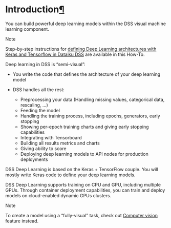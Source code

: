 Introduction[¶](#introduction "Permalink to this heading")
==========================================================


You can build powerful deep learning models within the DSS visual machine learning component.



Note


Step\-by\-step instructions for [defining Deep Learning architectures with Keras and Tensorflow in Dataiku DSS](https://knowledge.dataiku.com/latest/ml-analytics/deep-learning/code-within-visual-ml/tutorial-index.html) are available in this How\-To.



Deep learning in DSS is “semi\-visual”:


* You write the code that defines the architecture of your deep learning model
* DSS handles all the rest:


	+ Preprocessing your data (Handling missing values, categorical data, rescaling, …)
	+ Feeding the model
	+ Handling the training process, including epochs, generators, early stopping
	+ Showing per\-epoch training charts and giving early stopping capabilities
	+ Integrating with Tensorboard
	+ Building all results metrics and charts
	+ Giving ability to score
	+ Deploying deep learning models to API nodes for production deployments


DSS Deep Learning is based on the Keras \+ TensorFlow couple. You will mostly write Keras code to define your deep learning models.


DSS Deep Learning supports training on CPU and GPU, including multiple GPUs. Through container deployment capabilities, you can train and deploy models on cloud\-enabled dynamic GPUs clusters.



Note


To create a model using a “fully\-visual” task, check out [Computer vision](../computer-vision/index.html) feature instead.
